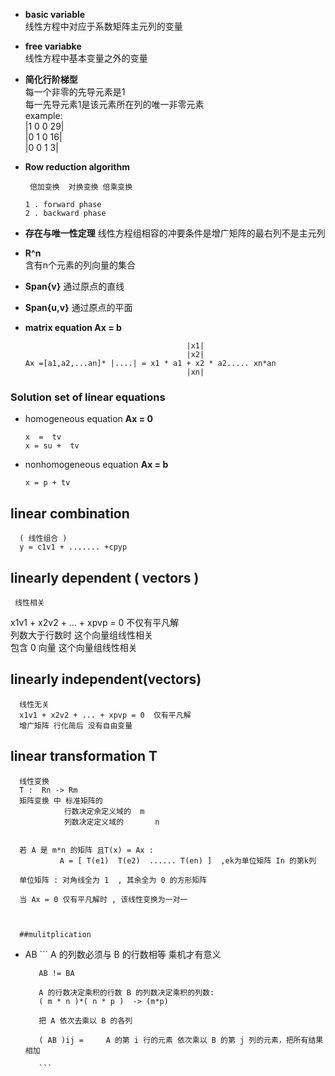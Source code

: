  * **basic variable**  
  线性方程中对应于系数矩阵主元列的变量

  * **free variabke**   
    线性方程中基本变量之外的变量

* **简化行阶梯型**  
      每一个非零的先导元素是1  
      每一先导元素1是该元素所在列的唯一非零元素  
      example:  
      |1    0    0    29|  
      |0    1   0   16|  
      |0    0   1     3|  


 * **Row reduction algorithm**  
    ```
     倍加变换  对换变换 倍乘变换

    1 . forward phase
    2 . backward phase
    ```
* **存在与唯一性定理**
   线性方程组相容的冲要条件是增广矩阵的最右列不是主元列

* **R^n**  
   含有n个元素的列向量的集合
* **Span{v}**
   通过原点的直线
* **Span{u,v}**
   通过原点的平面

* **matrix  equation Ax = b**  
   ```  
                                       |x1|
                                       |x2|
   Ax =[a1,a2,...an]* |....| = x1 * a1 + x2 * a2..... xn*an
                                       |xn|

   ```    
 ### Solution set of linear equations  
* homogeneous equation  **Ax = 0**  
  ```   
  x  =  tv
  x = su +  tv
  ```   
* nonhomogeneous  equation  **Ax = b** 
   ```  
   x = p + tv

   ```  

##  linear combination  
      ( 线性组合 )   
      y = c1v1 + ....... +cpyp  

 ## linearly dependent ( vectors )  
     线性相关  
   x1v1 + x2v2 + ... + xpvp = 0  不仅有平凡解  
   列数大于行数时 这个向量组线性相关  
   包含 0 向量          这个向量组线性相关  

 ## linearly independent(vectors)  
      线性无关  
      x1v1 + x2v2 + ... + xpvp = 0  仅有平凡解  
      增广矩阵 行化简后 没有自由变量  

## linear  transformation T  
      线性变换
      T :  Rn -> Rm   
      矩阵变换 中 标准矩阵的
                行数决定余定义域的  m  
                列数决定定义域的       n  


      若 A 是 m*n 的矩阵 且T(x) = Ax :   
               A = [ T(e1)  T(e2)  ...... T(en) ]  ,ek为单位矩阵 In 的第k列 

      单位矩阵 : 对角线全为 1  , 其余全为 0 的方形矩阵

      当 Ax = 0 仅有平凡解时 , 该线性变换为一对一 



      ##mulitplication

* AB
         ```
         A 的列数必须与 B 的行数相等 乘机才有意义
         
         AB != BA
         
         A 的行数决定乘积的行数 B 的列数决定乘积的列数:
         ( m * n )*( n * p )  -> (m*p)

         把 A 依次去乘以 B 的各列

         ( AB )ij =     A 的第 i 行的元素 依次乘以 B 的第 j 列的元素，把所有结果相加

         ```